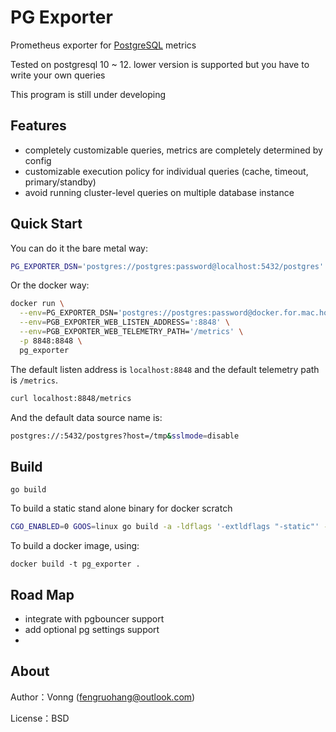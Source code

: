 # PG Exporter

Prometheus exporter for [PostgreSQL](https://www.postgresql.org) metrics

Tested on postgresql 10 ~ 12. lower version is supported but you have to write your own queries

This program is still under developing


## Features
* completely customizable queries, metrics are completely determined by config
* customizable execution policy for individual queries (cache, timeout, primary/standby)  
* avoid running cluster-level queries on multiple database instance

## Quick Start

You can do it the bare metal way:

```bash
PG_EXPORTER_DSN='postgres://postgres:password@localhost:5432/postgres' pg_exporter
```

Or the docker way:

```bash
docker run \
  --env=PG_EXPORTER_DSN='postgres://postgres:password@docker.for.mac.host.internal:5432/postgres' \
  --env=PGB_EXPORTER_WEB_LISTEN_ADDRESS=':8848' \
  --env=PGB_EXPORTER_WEB_TELEMETRY_PATH='/metrics' \
  -p 8848:8848 \
  pg_exporter
```

The default listen address is `localhost:8848` and the default telemetry path is `/metrics`. 

```bash
curl localhost:8848/metrics
```

And the default data source name is:

```bash
postgres://:5432/postgres?host=/tmp&sslmode=disable
```



## Build

```
go build
```

To build a static stand alone binary for docker scratch

```bash
CGO_ENABLED=0 GOOS=linux go build -a -ldflags '-extldflags "-static"' -o pg_exporter
```

To build a docker image, using:

```
docker build -t pg_exporter .
```


## Road Map

* integrate with pgbouncer support
* add optional pg settings support
* 

## About

Author：Vonng ([fengruohang@outlook.com](mailto:fengruohang@outlook.com))

License：BSD